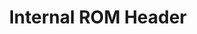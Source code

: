 ---
permalink: /docs/smw-rom/internal-rom-header/
title: "Internal ROM Header"
toc: true
sidebar:
    nav: "smw_rom_docs"
---